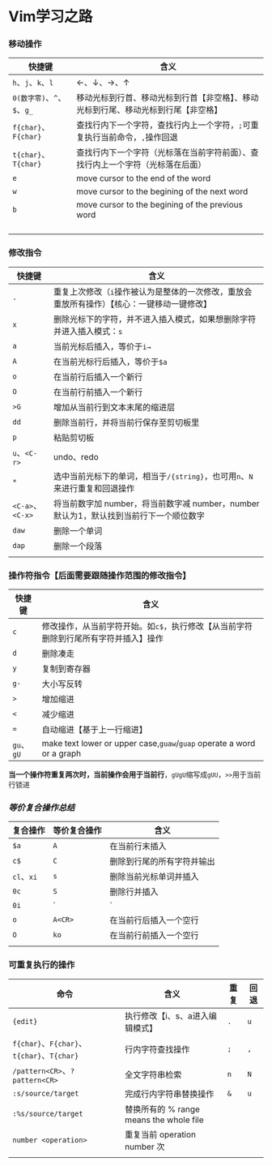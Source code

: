 # Vim学习之路



### 移动操作

| 快捷键                      | 含义                                                         |
| --------------------------- | ------------------------------------------------------------ |
| `h`、`j`、`k`、`l`          | ←、↓、→、↑                                                   |
| `0(数字零)`、`^`、`$`、`g_` | 移动光标到行首、移动光标到行首【非空格】、移动光标到行尾、移动光标到行尾【非空格】 |
| `f{char}`、`F{char}`        | 查找行内下一个字符，查找行内上一个字符，`;`可重复执行当前命令，`,`操作回退 |
| `t{char}`、`T{char}`        | 查找行内下一个字符（光标落在当前字符前面）、查找行内上一个字符（光标落在后面） |
| `e`                         | move cursor to the end of the word                           |
| `w`                         | move cursor to the begining of the next word                 |
| `b`                         | move cursor to the begining of the previous word             |
|                             |                                                              |
|                             |                                                              |
|                             |                                                              |
|                             |                                                              |



### 修改指令

| 快捷键           | 含义                                                         |
| ---------------- | ------------------------------------------------------------ |
| `.`              | 重复上次修改（`i`操作被认为是整体的一次修改，重放会重放所有操作）【核心：一键移动一键修改】 |
| `x`              | 删除光标下的字符，并不进入插入模式，如果想删除字符并进入插入模式：`s` |
| `a`              | 当前光标后插入，等价于`i→`                                   |
| `A`              | 在当前光标行后插入，等价于`$a`                               |
| `o`              | 在当前行后插入一个新行                                       |
| `O`              | 在当前行前插入一个新行                                       |
| `>G`             | 增加从当前行到文本末尾的缩进层                               |
| `dd`             | 删除当前行，并将当前行保存至剪切板里                         |
| `p`              | 粘贴剪切板                                                   |
| `u`、`<C-r>`     | undo、redo                                                   |
| `*`              | 选中当前光标下的单词，相当于`/{string}`，也可用`n`、`N`来进行重复和回退操作 |
| `<C-a>`、`<C-x>` | 将当前数字加 number，将当前数字减 number，number 默认为1，默认找到当前行下一个顺位数字 |
| `daw`            | 删除一个单词                                                 |
| `dap`            | 删除一个段落                                                 |
|                  |                                                              |



### 操作符指令【后面需要跟随操作范围的修改指令】

| 快捷键     | 含义                                                         |
| ---------- | ------------------------------------------------------------ |
| `c`        | 修改操作，从当前字符开始。如`c$`，执行修改【从当前字符删除到行尾所有字符并插入】操作 |
| `d`        | 删除凑走                                                     |
| `y`        | 复制到寄存器                                                 |
| `g-`       | 大小写反转                                                   |
| `>`        | 增加缩进                                                     |
| `<`        | 减少缩进                                                     |
| `=`        | 自动缩进【基于上一行缩进】                                   |
| `gu`、`gU` | make text lower or upper case,`guaw`/`guap` operate a word or a graph |

**当一个操作符重复两次时，当前操作会用于当前行**，`gUgU`缩写成`gUU`，`>>`用于当前行锁进





### *等价复合操作总结*

| 复合操作   | 等价复合操作 | 含义                       |
| ---------- | ------------ | -------------------------- |
| `$a`       | `A`          | 在当前行末插入             |
| `c$`       | `C`          | 删除到行尾的所有字符并输出 |
| `cl`、`xi` | `s`          | 删除当前光标单词并插入     |
| `0c`       | `S`          | 删除行并插入               |
| `0i`       | `|`          | 在行首插入                 |
| `o`        | `A<CR>`      | 在当前行后插入一个空行     |
| `O`        | `ko`         | 在当前行前插入一个空行     |
|            |              |                            |





### 可重复执行的操作

| 命令                                       | 含义                                     | 重复 | 回退 |
| ------------------------------------------ | ---------------------------------------- | ---- | ---- |
| `{edit}`                                   | 执行修改【i、s、a进入编辑模式】          | `.`  | `u`  |
| `f{char}`、`F{char}`、`t{char}`、`T{char}` | 行内字符查找操作                         | `;`  | `,`  |
| `/pattern<CR>`、`?pattern<CR>`             | 全文字符串检索                           | `n`  | `N`  |
| `:s/source/target`                         | 完成行内字符串替换操作                   | `&`  | `u`  |
| `:%s/source/target`                        | 替换所有的 %  range means the whole file |      |      |
| `number <operation>`                       | 重复当前 operation number 次             |      |      |
|                                            |                                          |      |      |









